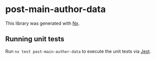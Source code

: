 # post-main-author-data

This library was generated with [Nx](https://nx.dev).

## Running unit tests

Run `nx test post-main-author-data` to execute the unit tests via [Jest](https://jestjs.io).

